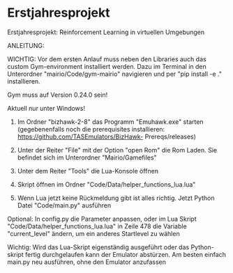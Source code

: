 # Erstjahresprojekt

Erstjahresprojekt: Reinforcement Learning in virtuellen Umgebungen

ANLEITUNG:

WICHTIG:
Vor dem ersten Anlauf muss neben den Libraries auch das custom Gym-environment installiert werden. Dazu im Terminal in den Unterordner "mairio/Code/gym-mairio" navigieren und per "pip install -e ." installieren.

Gym muss auf Version 0.24.0 sein!

Aktuell nur unter Windows!

1. Im Ordner "bizhawk-2-8" das Programm "Emuhawk.exe" starten (gegebenenfalls noch die prerequisites installieren: https://github.com/TASEmulators/BizHawk-                   Prereqs/releases) 

2. Unter der Reiter "File" mit der Option "open Rom" die Rom Laden. Sie befindet sich im Unterordner "Mairio/Gamefiles"

3. Unter dem Reiter "Tools" die Lua-Konsole öffnen

4. Skript öffnen im Ordner "Code/Data/helper_functions_lua.lua"

5. Wenn Lua jetzt keine Rückmeldung gibt ist alles richtig. Jetzt Python Datei "Code/main.py" ausführen

Optional:
In config.py die Parameter anpassen, oder im Lua Skript "Code/Data/helper_functions_lua.lua" in Zeile 478 die Variable "current_level" ändern, um ein anderes Startlevel zu wählen

Wichtig: Wird das Lua-Skript eigenständig ausgeführt oder das Python-skript fertig durchgelaufen kann der Emulator abstürzen. Am besten einfach main.py neu ausführen, ohne den Emulator anzufassen

